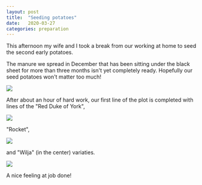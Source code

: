 ```yaml
---
layout: post
title:  "Seeding potatoes"
date:   2020-03-27
categories: preparation
---
```


This afternoon my wife and I took a break from our working at home to seed the second early potatoes. 

The manure we spread in December that has been sitting under the black sheet for more than three months isn't yet completely ready.
Hopefully our seed potatoes won't matter too much! 

![](/allotment/assets/2020-03-27/IMG_4793.jpg)

After about an hour of hard work, our first line of the plot is completed with lines of the "Red Duke of York",

![](/allotment/assets/2020-03-27/IMG_4799.jpg)

"Rocket",

![](/allotment/assets/2020-03-27/IMG_4800.jpg)

and "Wilja" (in the center) variaties. 

![](/allotment/assets/2020-03-27/IMG_4796.jpg)

A nice feeling at job done!

